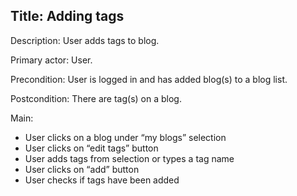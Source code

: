 ## Title: Adding tags ##

Description: User adds tags to blog.

Primary actor: User.

Precondition: User is logged in and has added blog(s) to a blog list.

Postcondition: There are tag(s) on a blog.

Main:
  * User clicks on a blog under “my blogs” selection
  * User clicks on “edit tags” button
  * User adds tags from selection or types a tag name
  * User clicks on “add” button
  * User checks if tags have been added